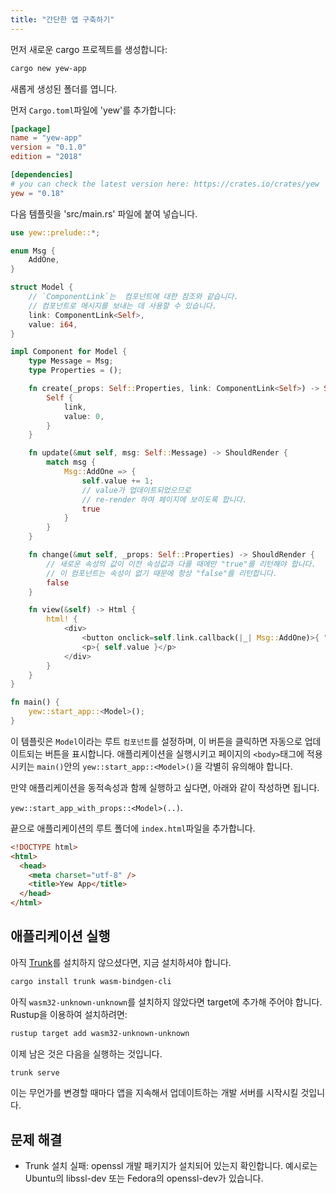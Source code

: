 ```yaml
---
title: "간단한 앱 구축하기"
---
```


먼저 새로운 cargo 프로젝트를 생성합니다:

```bash
cargo new yew-app
```

새롭게 생성된 폴더를 엽니다.

먼저 `Cargo.toml`파일에 'yew'를 추가합니다:

```toml
[package]
name = "yew-app"
version = "0.1.0"
edition = "2018"

[dependencies]
# you can check the latest version here: https://crates.io/crates/yew
yew = "0.18"
```

다음 템플릿을 'src/main.rs' 파일에 붙여 넣습니다.


```rust
use yew::prelude::*;

enum Msg {
    AddOne,
}

struct Model {
    // `ComponentLink`는  컴포넌트에 대한 참조와 같습니다.
    // 컴포넌트로 메시지를 보내는 데 사용할 수 있습니다.
    link: ComponentLink<Self>,
    value: i64,
}

impl Component for Model {
    type Message = Msg;
    type Properties = ();

    fn create(_props: Self::Properties, link: ComponentLink<Self>) -> Self {
        Self {
            link,
            value: 0,
        }
    }

    fn update(&mut self, msg: Self::Message) -> ShouldRender {
        match msg {
            Msg::AddOne => {
                self.value += 1;
                // value가 업데이트되었으므로
                // re-render 하여 페이지에 보이도록 합니다.
                true
            }
        }
    }

    fn change(&mut self, _props: Self::Properties) -> ShouldRender {
        // 새로운 속성의 값이 이전 속성값과 다를 때에만 "true"를 리턴해야 합니다.
        // 이 컴포넌트는 속성이 없기 때문에 항상 "false"를 리턴합니다.
        false
    }

    fn view(&self) -> Html {
        html! {
            <div>
                <button onclick=self.link.callback(|_| Msg::AddOne)>{ "+1" }</button>
                <p>{ self.value }</p>
            </div>
        }
    }
}

fn main() {
    yew::start_app::<Model>();
}
```

이 템플릿은 `Model`이라는 루트 `컴포넌트`를 설정하며, 이 버튼을 클릭하면 자동으로 업데이트되는 버튼을 표시합니다.
애플리케이션을 실행시키고 페이지의 `<body>`태그에 적용시키는 `main()`안의 `yew::start_app::<Model>()`을 각별히 유의해야 합니다.

만약 애플리케이션을 동적속성과 함께 실행하고 싶다면, 아래와 같이 작성하면 됩니다.

`yew::start_app_with_props::<Model>(..)`.

끝으로 애플리케이션의 루트 폴더에 `index.html`파일을 추가합니다.

```html
<!DOCTYPE html>
<html>
  <head>
    <meta charset="utf-8" />
    <title>Yew App</title>
  </head>
</html>
```

## 애플리케이션 실행

아직 [Trunk](https://github.com/thedodd/trunk)를 설치하지 않으셨다면, 지금 설치하셔야 합니다.

```bash
cargo install trunk wasm-bindgen-cli
```

아직 `wasm32-unknown-unknown`를 설치하지 않았다면 target에 추가해 주어야 합니다.
Rustup을 이용하여 설치하려면:

```bash
rustup target add wasm32-unknown-unknown
```

이제 남은 것은 다음을 실행하는 것입니다.

```bash
trunk serve
```

이는 무언가를 변경할 때마다 앱을 지속해서 업데이트하는 개발 서버를 시작시킬 것입니다.



## 문제 해결

* Trunk 설치 실패:
  openssl 개발 패키지가 설치되어 있는지 확인합니다.
  예시로는 Ubuntu의 libssl-dev 또는 Fedora의 openssl-dev가 있습니다.
